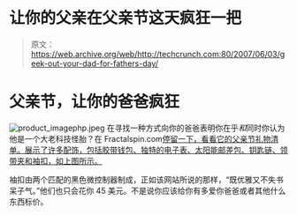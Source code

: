# 让你的父亲在父亲节这天疯狂一把

> 原文：<https://web.archive.org/web/http://techcrunch.com:80/2007/06/03/geek-out-your-dad-for-fathers-day/>

# 父亲节，让你的爸爸疯狂

![product_imagephp.jpeg](img/a342500610c3eb0449b5140a47d3f288.png)
在寻找一种方式向你的爸爸表明你在乎*和*同时你认为他是一个大老科技怪胎？在 Fractalspin.com[停留一下，看看它的父亲节礼物清单。展示了许多配饰，包括胶带钱包、独特的电子表、太阳能邮差包、钥匙链、领带夹和袖扣，如上图所示。](https://web.archive.org/web/20201125141256/http://www.fractalspin.com/x/home.php?cat=43&sort=add_date&sort_direction=0&page=1)

袖扣由两个匹配的黑色微控制器制成，正如该网站所说的那样，“既优雅又不失书呆子气。”他们也只会花你 45 美元。不是说你应该给你有多爱你爸爸或者其他什么东西标价。